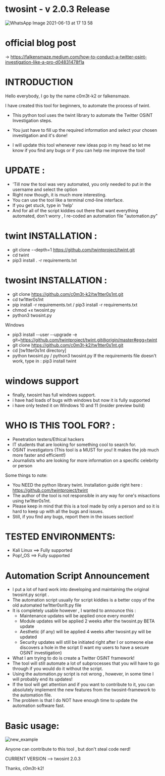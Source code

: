 # twosint - v 2.0.3 Release

![WhatsApp Image 2021-06-13 at 17 13 58](https://user-images.githubusercontent.com/83426553/121810787-d1007580-cc6a-11eb-9319-330e9a5e2068.jpeg)

# official blog post

-> https://falkensmaze.medium.com/how-to-conduct-a-twitter-osint-investigation-like-a-pro-d04831478f1a

# INTRODUCTION 

Hello everybody, I go by the name c0m3t-k2 or falkensmaze.

I have created this tool for beginners, to automate the process of twint.

- This python tool uses the twint library to automate the Twitter OSiNT Investigation steps.

- You just have to fill up the required information and select your chosen investigation and it's done!

- I will update this tool whenever new ideas pop in my head so let me know if you find any bugs or if you can help me improve the tool!

# UPDATE :
 
  - 'Till now the tool was very automated, you only needed to put in the username and select the option
  - Right now though, it is much more interesting. 
  - You can use the tool like a terminal cmd-line interface.
  - If you get stuck, type in 'help'
  - And for all of the script kiddies out there that want everything automated, don't worry , I re-coded an automation file "automation.py"

# twint INSTALLATION :

  - git clone --depth=1 https://github.com/twintproject/twint.git
  - cd twint
  - pip3 install . -r requirements.txt

# twosint INSTALLATION :
  - git clone https://github.com/c0m3t-k2/tw1tter0s1nt.git
  - cd tw1tter0s1nt
  - pip install -r requirements.txt / pip3 install -r requirements.txt
  - chmod +x twosint.py
  - python3 twosint.py
 
  Windows 
  - pip3 install --user --upgrade -e git+https://github.com/twintproject/twint.git@origin/master#egg=twint
  - git clone https://github.com/c0m3t-k2/tw1tter0s1nt.git
  - cd [tw1tter0s1nt directory]
  - python twosint.py / python3 twosint.py
If the requirements file doesn't work, type in : pip3 install twint

# windows support

  - finally, twosint has full windows support.
  - i have had loads of bugs with windows but now it is fully supported
  - i have only tested it on Windows 10 and 11 (insider preview build)
 
# WHO IS THIS TOOL FOR? : 
  - Penetration testers/Ethical hackers
  - IT students that are looking for something cool to search for.
  - OSiNT investigators (This tool is a MUST for you! It makes the job much more faster and efficient!)
  - Journalists who are looking for more information on a specific celebrity or person

 Some things to note:
 - You NEED the python library twint. Installation guide right here : https://github.com/twintproject/twint
 - The author of the tool is not responsible in any way for one's misactions using tw1tter0s1nt.
 - Please keep in mind that this is a tool made by only a person and so it is hard to keep up with all the bugs and issues.
 - Still, if you find any bugs, report them in the issues section!

# TESTED ENVIRONMENTS:
 - Kali Linux ==> Fully supported
 - Pop!_OS ==> Fully supported


# Automation Script Announcement
 - I put a lot of hard work into developing and maintaining the original twosint.py script . 
 - The automation script usually for script kiddies is a better copy of the old automated tw1tter0sn1t.py file
 - It is completely usable however , I wanted to announce this :
      - Maintenance updates will be applied once every month!
      - Module updates will be applied 2 weeks after the twosint.py BETA update
      - Aesthetic (if any) will be applied 4 weeks after twosint.py will be updated
      - Security updates will still be initiated right after I or someone else discovers a hole in the script (I want my users to have a secure OSiNT investigation)
 - What I am trying to do is create a Twitter OSiNT framework!
 - The tool will still automate a lot of subprocesses that you will have to go through if you would do it without the script.
 - Using the automation.py script is not wrong , however, in some time I will probably end its updates!
 - If the tool will get attention and if you want to contribute to it, you can absolutely implement the new features from the twosint-framework to the automation file.
 - The problem is that I do NOT have enough time to update the automation software fast.
# Basic usage:

![new_example](https://user-images.githubusercontent.com/83426553/122554126-412f4280-d041-11eb-91b3-09904ef21b6d.png)


Anyone can contribute to this tool , but don't steal code nerd!

CURRENT VERSION --> twosint 2.0.3

Thanks, c0m3t-k2!
